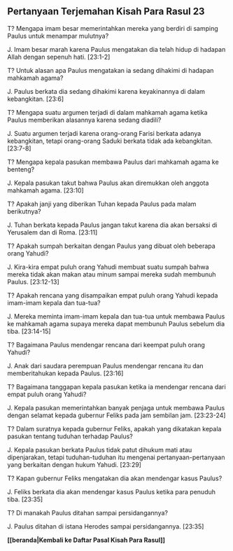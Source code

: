 ## Pertanyaan Terjemahan Kisah Para Rasul 23 ##

T? Mengapa imam besar memerintahkan mereka yang berdiri di samping Paulus untuk menampar mulutnya?

J. Imam besar marah karena Paulus mengatakan dia telah hidup di hadapan Allah dengan sepenuh hati. [23:1-2]

T? Untuk alasan apa Paulus mengatakan ia sedang dihakimi di hadapan mahkamah agama?

J. Paulus berkata dia sedang dihakimi karena keyakinannya di dalam kebangkitan. [23:6]

T? Mengapa suatu argumen terjadi di dalam mahkamah agama ketika Paulus memberikan alasannya karena sedang diadili?

J. Suatu argumen terjadi karena orang-orang Farisi berkata adanya kebangkitan, tetapi orang-orang Saduki berkata tidak ada kebangkitan. [23:7-8]

T? Mengapa kepala pasukan membawa Paulus dari mahkamah agama ke benteng?

J. Kepala pasukan takut bahwa Paulus akan diremukkan oleh anggota mahkamah agama. [23:10]

T? Apakah janji yang diberikan Tuhan kepada Paulus pada malam berikutnya?

J. Tuhan berkata kepada Paulus jangan takut karena dia akan bersaksi di Yerusalem dan di Roma. [23:11]

T? Apakah sumpah berkaitan dengan Paulus yang dibuat oleh beberapa orang Yahudi?

J. Kira-kira empat puluh orang Yahudi membuat suatu sumpah bahwa mereka tidak akan makan atau minum sampai mereka sudah membunuh Paulus. [23:12-13]

T? Apakah rencana yang disampaikan empat puluh orang Yahudi kepada imam-imam kepala dan tua-tua?

J. Mereka meminta imam-imam kepala dan tua-tua untuk membawa Paulus ke mahkamah agama supaya mereka dapat membunuh Paulus sebelum dia tiba. [23:14-15]

T? Bagaimana Paulus mendengar rencana dari keempat puluh orang Yahudi?

J. Anak dari saudara perempuan Paulus mendengar rencana itu dan memberitahukan kepada Paulus. [23:16]

T? Bagaimana tanggapan kepala pasukan ketika ia mendengar rencana dari empat puluh orang Yahudi?

J. Kepala pasukan memerintahkan banyak penjaga untuk membawa Paulus dengan selamat kepada gubernur Feliks pada jam sembilan jam. [23:23-24]

T? Dalam suratnya kepada gubernur Feliks, apakah yang dikatakan kepala pasukan tentang tuduhan terhadap Paulus?

J. Kepala pasukan berkata Paulus tidak patut dihukum mati atau dipenjarakan, tetapi tuduhan-tuduhan itu mengenai pertanyaan-pertanyaan yang berkaitan dengan hukum Yahudi. [23:29]

T? Kapan gubernur Feliks mengatakan dia akan mendengar kasus Paulus?

J. Feliks berkata dia akan mendengar kasus Paulus ketika para penuduh tiba. [23:35]

T? Di manakah Paulus ditahan sampai persidangannya?

J. Paulus ditahan di istana Herodes sampai persidangannya. [23:35]

__[[beranda|Kembali ke Daftar Pasal Kisah Para Rasul]]__

